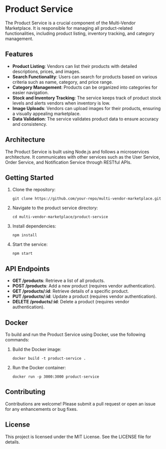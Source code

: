 # Product Service

The Product Service is a crucial component of the Multi-Vendor Marketplace. It is responsible for managing all product-related functionalities, including product listing, inventory tracking, and category management.

## Features

- **Product Listing**: Vendors can list their products with detailed descriptions, prices, and images.
- **Search Functionality**: Users can search for products based on various criteria such as name, category, and price range.
- **Category Management**: Products can be organized into categories for easier navigation.
- **Stock and Inventory Tracking**: The service keeps track of product stock levels and alerts vendors when inventory is low.
- **Image Uploads**: Vendors can upload images for their products, ensuring a visually appealing marketplace.
- **Data Validation**: The service validates product data to ensure accuracy and consistency.

## Architecture

The Product Service is built using Node.js and follows a microservices architecture. It communicates with other services such as the User Service, Order Service, and Notification Service through RESTful APIs.

## Getting Started

1. Clone the repository:
   ```
   git clone https://github.com/your-repo/multi-vendor-marketplace.git
   ```

2. Navigate to the product service directory:
   ```
   cd multi-vendor-marketplace/product-service
   ```

3. Install dependencies:
   ```
   npm install
   ```

4. Start the service:
   ```
   npm start
   ```

## API Endpoints

- **GET /products**: Retrieve a list of all products.
- **POST /products**: Add a new product (requires vendor authentication).
- **GET /products/:id**: Retrieve details of a specific product.
- **PUT /products/:id**: Update a product (requires vendor authentication).
- **DELETE /products/:id**: Delete a product (requires vendor authentication).

## Docker

To build and run the Product Service using Docker, use the following commands:

1. Build the Docker image:
   ```
   docker build -t product-service .
   ```

2. Run the Docker container:
   ```
   docker run -p 3000:3000 product-service
   ```

## Contributing

Contributions are welcome! Please submit a pull request or open an issue for any enhancements or bug fixes.

## License

This project is licensed under the MIT License. See the LICENSE file for details.